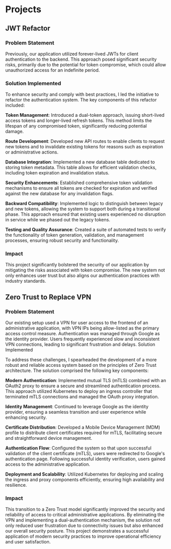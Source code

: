 # Projects

## JWT Refactor

### Problem Statement

Previously, our application utilized forever-lived JWTs for client authentication to the backend. This approach posed significant security risks, primarily due to the potential for token compromise, which could allow unauthorized access for an indefinite period.

### Solution Implemented

To enhance security and comply with best practices, I led the initiative to refactor the authentication system. The key components of this refactor included:

**Token Management**: Introduced a dual-token approach, issuing short-lived access tokens and longer-lived refresh tokens. This method limits the lifespan of any compromised token, significantly reducing potential damage.

**Route Development**: Developed new API routes to enable clients to request new tokens and to invalidate existing tokens for reasons such as expiration or administrative actions.

**Database Integration**: Implemented a new database table dedicated to storing token metadata. This table allows for efficient validation checks, including token expiration and invalidation status.

**Security Enhancements**: Established comprehensive token validation mechanisms to ensure all tokens are checked for expiration and verified against the new database for any invalidation flags.

**Backward Compatibility**: Implemented logic to distinguish between legacy and new tokens, allowing the system to support both during a transitional phase. This approach ensured that existing users experienced no disruption in service while we phased out the legacy tokens.

**Testing and Quality Assurance**: Created a suite of automated tests to verify the functionality of token generation, validation, and management processes, ensuring robust security and functionality.

### Impact

This project significantly bolstered the security of our application by mitigating the risks associated with token compromise. The new system not only enhances user trust but also aligns our authentication practices with industry standards.

## Zero Trust to Replace VPN

### Problem Statement

Our existing setup used a VPN for user access to the frontend of an administrative application, with VPN IPs being allow-listed as the primary access control measure. Authentication was managed through Google as the identity provider. Users frequently experienced slow and inconsistent VPN connections, leading to significant frustration and delays.
Solution Implemented

To address these challenges, I spearheaded the development of a more robust and reliable access system based on the principles of Zero Trust architecture. The solution comprised the following key components:

**Modern Authentication**: Implemented mutual TLS (mTLS) combined with an OAuth2 proxy to ensure a secure and streamlined authentication process. This approach utilized Kubernetes to deploy an ingress controller that terminated mTLS connections and managed the OAuth proxy integration.
    
**Identity Management**: Continued to leverage Google as the identity provider, ensuring a seamless transition and user experience while enhancing security.
    
**Certificate Distribution**: Developed a Mobile Device Management (MDM) profile to distribute client certificates required for mTLS, facilitating secure and straightforward device management.
    
**Authentication Flow**: Configured the system so that upon successful validation of the client certificate (mTLS), users were redirected to Google's authentication page. Following successful identity verification, users gained access to the administrative application.
   
**Deployment and Scalability**: Utilized Kubernetes for deploying and scaling the ingress and proxy components efficiently, ensuring high availability and resilience.

### Impact

This transition to a Zero Trust model significantly improved the security and reliability of access to critical administrative applications. By eliminating the VPN and implementing a dual-authentication mechanism, the solution not only reduced user frustration due to connectivity issues but also enhanced our overall security posture. This project demonstrates a successful application of modern security practices to improve operational efficiency and user satisfaction.